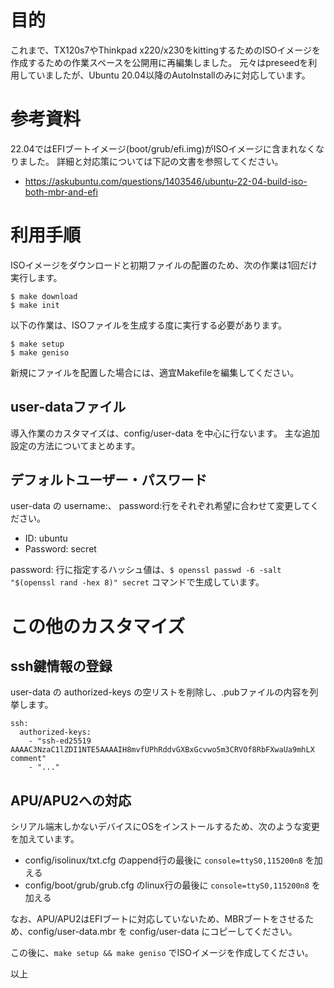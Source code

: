 
目的
====
これまで、TX120s7やThinkpad x220/x230をkittingするためのISOイメージを作成するための作業スペースを公開用に再編集しました。
元々はpreseedを利用していましたが、Ubuntu 20.04以降のAutoInstallのみに対応しています。

参考資料
========

22.04ではEFIブートイメージ(boot/grub/efi.img)がISOイメージに含まれなくなりました。
詳細と対応策については下記の文書を参照してください。

* https://askubuntu.com/questions/1403546/ubuntu-22-04-build-iso-both-mbr-and-efi

利用手順
=======

ISOイメージをダウンロードと初期ファイルの配置のため、次の作業は1回だけ実行します。

    $ make download
	$ make init

以下の作業は、ISOファイルを生成する度に実行する必要があります。
	
	$ make setup
	$ make geniso

新規にファイルを配置した場合には、適宜Makefileを編集してください。

user-dataファイル
----------------

導入作業のカスタマイズは、config/user-data を中心に行ないます。
主な追加設定の方法についてまとめます。

デフォルトユーザー・パスワード
----------------------------

user-data の username:、 password:行をそれぞれ希望に合わせて変更してください。

* ID: ubuntu
* Password: secret

password: 行に指定するハッシュ値は、``$ openssl passwd -6 -salt "$(openssl rand -hex 8)" secret`` コマンドで生成しています。

この他のカスタマイズ
===================

ssh鍵情報の登録
---------------

user-data の authorized-keys の空リストを削除し、.pubファイルの内容を列挙します。

    ssh:
      authorized-keys:
        - "ssh-ed25519 AAAAC3NzaC1lZDI1NTE5AAAAIH8mvfUPhRddvGXBxGcvwo5m3CRVOf8RbFXwaUa9mhLX comment"
		- "..."

APU/APU2への対応
----------------

シリアル端末しかないデバイスにOSをインストールするため、次のような変更を加えています。

* config/isolinux/txt.cfg のappend行の最後に ``console=ttyS0,115200n8`` を加える
* config/boot/grub/grub.cfg のlinux行の最後に ``console=ttyS0,115200n8`` を加える

なお、APU/APU2はEFIブートに対応していないため、MBRブートをさせるため、config/user-data.mbr を config/user-data にコピーしてください。

この後に、``make setup && make geniso`` でISOイメージを作成してください。

以上

